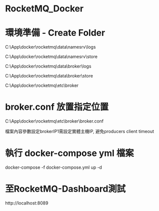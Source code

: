 # RocketMQ_Docker

# 環境準備 - Create Folder
C:\\App\\docker\\rocketmq\\data\\namesrv\\logs

C:\\App\\docker\\rocketmq\\data\\namesrv\\store

C:\\App\\docker\\rocketmq\\data\\broker\\logs

C:\\App\\docker\\rocketmq\\data\\broker\\store

C:\\App\\docker\\rocketmq\\etc\\broker

# broker.conf 放置指定位置
C:\\App\\docker\\rocketmq\\etc\\broker\\broker.conf

檔案內容參數設定brokerIP1需設定實體主機IP, 避免producers client timeout

# 執行 docker-compose yml 檔案
docker-compose -f docker-compose.yml up -d

# 至RocketMQ-Dashboard測試
http://localhost:8089
